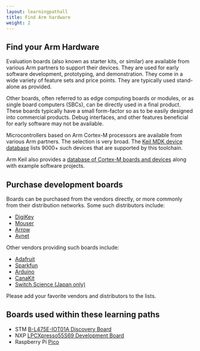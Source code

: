 ```yaml
---
layout: learningpathall
title: Find Arm hardware
weight: 2
---
```


## Find your Arm Hardware 

Evaluation boards (also known as starter kits, or similar) are available from various Arm partners to support their devices. They are used for early software development, prototyping, and demonstration. They come in a wide variety of feature sets and price points. They are typically used stand-alone as provided.

Other boards, often referred to as edge computing boards or modules, or as single board computers (SBCs), can be directly used in a final product. These boards typically have a small form-factor so as to be easily designed into commercial products. Debug interfaces, and other features beneficial for early software may not be available.

Microcontrollers based on Arm Cortex-M processors are available from various Arm partners. The selection is very broad. The [Keil MDK device database](https://www.keil.com/dd2/) lists 9000+ such devices that are supported by this toolchain.

Arm Keil also provides a [database of Cortex-M boards and devices](https://www.keil.arm.com/boards/) along with example software projects.

## Purchase development boards

Boards can be purchased from the vendors directly, or more commonly from their distribution networks. Some such distributors include:

- [DigiKey](https://www.digikey.com/)
- [Mouser](https://www.mouser.com/)
- [Arrow](https://www.arrow.com/)
- [Avnet](https://www.avnet.com/)

Other vendors providing such boards include:
- [Adafruit](https://www.adafruit.com/)
- [Sparkfun](https://www.sparkfun.com/)
- [Arduino](https://www.arduino.cc/)
- [CanaKit](https://www.canakit.com/)
- [Switch Science (Japan only)](https://www.switch-science.com/)

Please add your favorite vendors and distributors to the lists.

## Boards used within these learning paths

* STM [B-L475E-IOT01A Discovery Board](https://www.st.com/en/evaluation-tools/b-l475e-iot01a.html)
* NXP [LPCXpresso55S69 Development Board](https://www.nxp.com/design/development-boards/lpcxpresso-boards/lpcxpresso55s69-development-board:LPC55S69-EVK)
* Raspberry Pi [Pico](https://www.raspberrypi.com/products/raspberry-pi-pico/)
